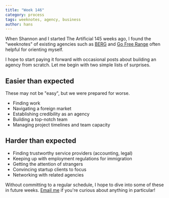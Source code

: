 ```yaml
---
title: "Week 146"
category: process
tags: weeknotes, agency, business
author: hans
---
```


When Shannon and I started The Artificial 145 weeks ago, I found the "weeknotes" of existing agencies such as [BERG](http://berglondon.com/blog/2009/08/05/week-217/) and [Go Free Range](http://gofreerange.com/week-138) often helpful for orienting myself.

I hope to start paying it forward with occasional posts about building an agency from scratch. Let me begin with two simple lists of surprises.

## Easier than expected

These may not be "easy", but we were prepared for worse.

- Finding work
- Navigating a foreign market
- Establishing credibility as an agency
- Building a top-notch team
- Managing project timelines and team capacity

## Harder than expected

- Finding trustworthy service providers (accounting, legal)
- Keeping up with employment regulations for immigration
- Getting the attention of strangers
- Convincing startup clients to focus
- Networking with related agencies

Without committing to a regular schedule, I hope to dive into some of these in future weeks. [Email me](mailto:hans@theartificial.nl) if you're curious about anything in particular!

